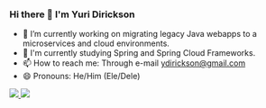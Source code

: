 ### Hi there 👋 I'm Yuri Dirickson

- 🔭 I’m currently working on migrating legacy Java webapps to a microservices and cloud environments.
- 🌱 I'm currently studying Spring and Spring Cloud Frameworks.
- 📫 How to reach me: Through e-mail ydirickson@gmail.com
- 😄 Pronouns: He/Him (Ele/Dele)

<div>
    <a href="https://github.com/ydirickson">
    <img src="https://github-readme-stats.vercel.app/api?username=ydirickson&show_icons=true&theme=dark&include_all_commits=true&count_private=true" />
    <img src="https://github-readme-stats.vercel.app/api/top-langs/?username=ydirickson&layout_compact&langs_count=16&theme=dark" />
</div>
